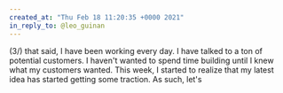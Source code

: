 ```yaml
---
created_at: "Thu Feb 18 11:20:35 +0000 2021"
in_reply_to: @leo_guinan
---
```


(3/) that said, I have been working every day. I have talked to a ton of potential customers.  I haven't wanted to spend time building until I knew what my customers wanted. This week, I started to realize that my latest idea has started getting some traction. As such, let's